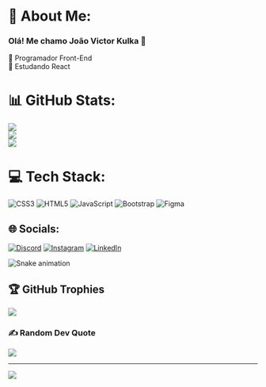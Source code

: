 # 💫 About Me:
### Olá! Me chamo João Victor Kulka 👋
🔭 Programador Front-End<br>🌱 Estudando React

# 📊 GitHub Stats:
![](https://github-readme-stats.vercel.app/api?username=JvKulka&theme=merko&hide_border=false&include_all_commits=true&count_private=false)<br/>
![](https://github-readme-streak-stats.herokuapp.com/?user=JvKulka&theme=merko&hide_border=false)<br/>
![](https://github-readme-stats.vercel.app/api/top-langs/?username=JvKulka&theme=merko&hide_border=false&include_all_commits=true&count_private=false&layout=compact)

# 💻 Tech Stack:
![CSS3](https://img.shields.io/badge/css3-%231572B6.svg?style=for-the-badge&logo=css3&logoColor=white) ![HTML5](https://img.shields.io/badge/html5-%23E34F26.svg?style=for-the-badge&logo=html5&logoColor=white) ![JavaScript](https://img.shields.io/badge/javascript-%23323330.svg?style=for-the-badge&logo=javascript&logoColor=%23F7DF1E) ![Bootstrap](https://img.shields.io/badge/bootstrap-%23563D7C.svg?style=for-the-badge&logo=bootstrap&logoColor=white) 	![Figma](https://img.shields.io/badge/figma-%23F24E1E.svg?style=for-the-badge&logo=figma&logoColor=white)

## 🌐 Socials:
[![Discord](https://img.shields.io/badge/Discord-%237289DA.svg?logo=discord&logoColor=white)](htttps://discord.gg/JvKulka#5246) [![Instagram](https://img.shields.io/badge/Instagram-%23E4405F.svg?logo=Instagram&logoColor=white)](https://instagram.com/jvkulkaa) [![LinkedIn](https://img.shields.io/badge/LinkedIn-%230077B5.svg?logo=linkedin&logoColor=white)](https://linkedin.com/in/jvkulka) 

![Snake animation](https://github.com/JvKulka/JvKulka/blob/output/github-contribution-grid-snake.svg)

## 🏆 GitHub Trophies
![](https://github-profile-trophy.vercel.app/?username=JvKulka&theme=radical&no-frame=false&no-bg=true&margin-w=4)

### ✍️ Random Dev Quote
![](https://quotes-github-readme.vercel.app/api?type=horizontal&theme=dark)

---
[![](https://visitcount.itsvg.in/api?id=JvKulka&icon=8&color=3)](https://visitcount.itsvg.in)
 
